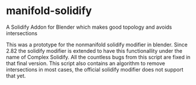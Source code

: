 # manifold-solidify
A Solidify Addon for Blender which makes good topology and avoids intersections

This was a prototype for the nonmanifold solidify modifier in blender. Since 2.82 the solidify modifier is extended to have this functionallity under the name of Complex Solidify. All the countless bugs from this script are fixed in that final version. This script also contains an algorithm to remove intersections in most cases, the official solidify modifier does not support that yet.
